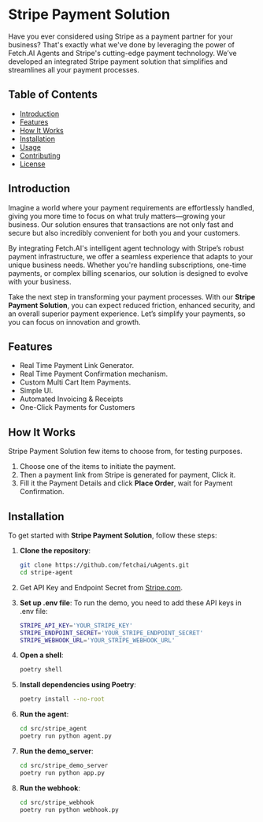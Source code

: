 # Stripe Payment Solution

Have you ever considered using Stripe as a payment partner for your business? 
That's exactly what we've done by leveraging the power of Fetch.AI Agents and Stripe's cutting-edge payment technology. 
We’ve developed an integrated Stripe payment solution that simplifies and streamlines all your payment processes.

## Table of Contents

- [Introduction](#introduction)
- [Features](#features)
- [How It Works](#how-it-works)
- [Installation](#installation)
- [Usage](#usage)
- [Contributing](#contributing)
- [License](#license)

## Introduction

Imagine a world where your payment requirements are effortlessly handled,
giving you more time to focus on what truly matters—growing your business. 
Our solution ensures
that transactions are not only fast and secure but also incredibly convenient for both you and your customers.

By integrating Fetch.AI's intelligent agent technology with Stripe’s robust payment infrastructure, we offer a seamless experience that adapts to your unique business needs. 
Whether you're handling subscriptions, one-time payments, or complex billing scenarios, our solution is designed to evolve with your business.

Take the next step in transforming your payment processes.
With our **Stripe Payment Solution**, you can expect reduced friction, 
enhanced security, and an overall superior payment experience.
Let’s simplify your payments, so you can focus on innovation and growth.

## Features

- Real Time Payment Link Generator.
- Real Time Payment Confirmation mechanism.
- Custom Multi Cart Item Payments.
- Simple UI.
- Automated Invoicing & Receipts
- One-Click Payments for Customers

## How It Works

Stripe Payment Solution few items to choose from, for testing purposes. 

1. Choose one of the items to initiate the payment.
2. Then a payment link from Stripe is generated for payment, Click it.
3. Fill it the Payment Details and click **Place Order**, wait for Payment Confirmation.

## Installation

To get started with **Stripe Payment Solution**, follow these steps:

1. **Clone the repository**:
   ```bash
   git clone https://github.com/fetchai/uAgents.git
   cd stripe-agent
   
2. Get API Key and Endpoint Secret from [Stripe.com](https://dashboard.stripe.com/login).

3. **Set up .env file**:
   To run the demo, you need to add these API keys in .env file:
   ```bash
   STRIPE_API_KEY='YOUR_STRIPE_KEY'
   STRIPE_ENDPOINT_SECRET='YOUR_STRIPE_ENDPOINT_SECRET'
   STRIPE_WEBHOOK_URL='YOUR_STRIPE_WEBHOOK_URL'

4. **Open a shell**:
   ```bash
   poetry shell

5. **Install dependencies using Poetry**:
   ```bash
   poetry install --no-root

6. **Run the agent**:
   ```bash
   cd src/stripe_agent
   poetry run python agent.py

7. **Run the demo_server**:
   ```bash
   cd src/stripe_demo_server
   poetry run python app.py

8. **Run the webhook**:
   ```bash
   cd src/stripe_webhook
   poetry run python webhook.py